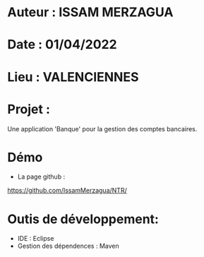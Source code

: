 # Auteur :  ISSAM MERZAGUA								 
# Date : 01/04/2022											 
# Lieu : VALENCIENNES											 

# Projet :
Une application 'Banque' pour la gestion des comptes bancaires.	

# Démo 
- La page github :

 https://github.com/IssamMerzagua/NTR/
						 
 
 # Outis de développement: 
 - IDE : Eclipse 
 - Gestion des dépendences : Maven




